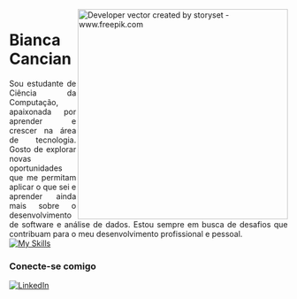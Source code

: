 <img align="right" alt="Developer vector created by storyset - www.freepik.com" height="380" src="https://user-images.githubusercontent.com/97471199/230774187-e482399b-492c-4c17-a831-0314bf90526e.png">

<h1>
    <span>Bianca Cancian</span>
</h1>

<div style="text-align: justify;">
  Sou estudante de Ciência da Computação, apaixonada por aprender e crescer na área de tecnologia. Gosto de explorar novas oportunidades que me permitam aplicar o que sei e aprender ainda mais sobre o desenvolvimento de software e análise de dados. Estou sempre em busca de desafios que contribuam para o meu desenvolvimento profissional e pessoal.
</div>

<a href="https://skillicons.dev">
    <img src="https://skillicons.dev/icons?i=js,html,css,sass,bootstrap,python,flask,java,spring,mysql,postgresql,mongodb,r,react,typescript" alt="My Skills">
  </a>

### Conecte-se comigo

[![LinkedIn](https://img.shields.io/badge/-LinkedIn-000?style=for-the-badge&logo=linkedin&logoColor=FF00F6&color:FFF)](https://www.linkedin.com/in/bianca-cancian-4a60b61a3/)
